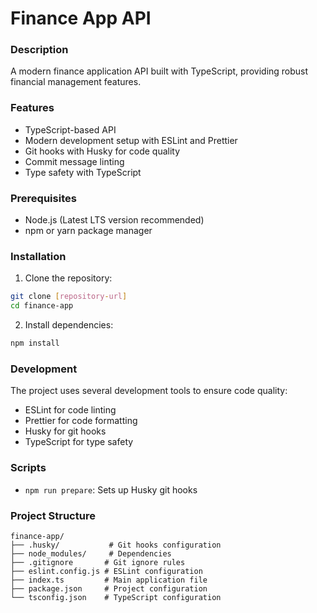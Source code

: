# Finance App API

### Description

A modern finance application API built with TypeScript, providing robust financial management features.

### Features

- TypeScript-based API
- Modern development setup with ESLint and Prettier
- Git hooks with Husky for code quality
- Commit message linting
- Type safety with TypeScript

### Prerequisites

- Node.js (Latest LTS version recommended)
- npm or yarn package manager

### Installation

1. Clone the repository:

```bash
git clone [repository-url]
cd finance-app
```

2. Install dependencies:

```bash
npm install
```

### Development

The project uses several development tools to ensure code quality:

- ESLint for code linting
- Prettier for code formatting
- Husky for git hooks
- TypeScript for type safety

### Scripts

- `npm run prepare`: Sets up Husky git hooks

### Project Structure

```
finance-app/
├── .husky/           # Git hooks configuration
├── node_modules/     # Dependencies
├── .gitignore       # Git ignore rules
├── eslint.config.js # ESLint configuration
├── index.ts         # Main application file
├── package.json     # Project configuration
└── tsconfig.json    # TypeScript configuration
```
